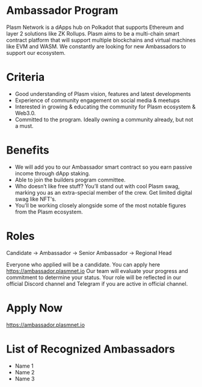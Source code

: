 # Ambassador Program
Plasm Network is a dApps hub on Polkadot that supports Ethereum and layer 2 solutions like ZK Rollups. Plasm aims to be a multi-chain smart contract platform that will support multiple blockchains and virtual machines like EVM and WASM. We constantly are looking for new Ambassadors to support our ecosystem.
# Criteria
* Good understanding of Plasm vision, features and latest developments
* Experience of community engagement on social media & meetups
* Interested in growing & educating the community for Plasm ecosystem & Web3.0.
* Committed to the program. Ideally owning a community already, but not a must.

# Benefits
* We will add you to our Ambassador smart contract so you earn passive income through dApp staking.
* Able to join the builders program committee. 
* Who doesn’t like free stuff? You’ll stand out with cool Plasm swag, marking you as an extra-special member of the crew. Get limited digital swag like NFT's.
* You’ll be working closely alongside some of the most notable figures from the Plasm ecosystem.

# Roles
Candidate -> Ambassador -> Senior Ambassador -> Regional Head

Everyone who applied will be a candidate. You can apply here https://ambassador.plasmnet.io
Our team will evaluate your progress and commitment to determine your status.
Your role will be reflected in our official Discord channel and Telegram if you are active in official channel.

# Apply Now
https://ambassador.plasmnet.io

# List of Recognized Ambassadors
* Name 1
* Name 2
* Name 3
